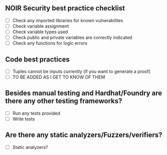 ## NOIR Security best practice checklist
- [ ] Check any imported libraries for known vulnerabilites
- [ ] Check variable assignment
- [ ] Check variable types used
- [ ] Check public and private variables are correctly indicated
- [ ] Check any functions for logic errors

## Code best practices
- [ ] Tuples cannot be inputs currently (if you want to generate a proof)
- [ ] TO BE ADDED AS I GET TO KNOW OF THEM

## Besides manual testing and Hardhat/Foundry are there any other testing frameworks?
- [ ] Run any tests provided
- [ ] Write tests

## Are there any static analyzers/Fuzzers/verifiers?
- [ ] Static analyzers?
